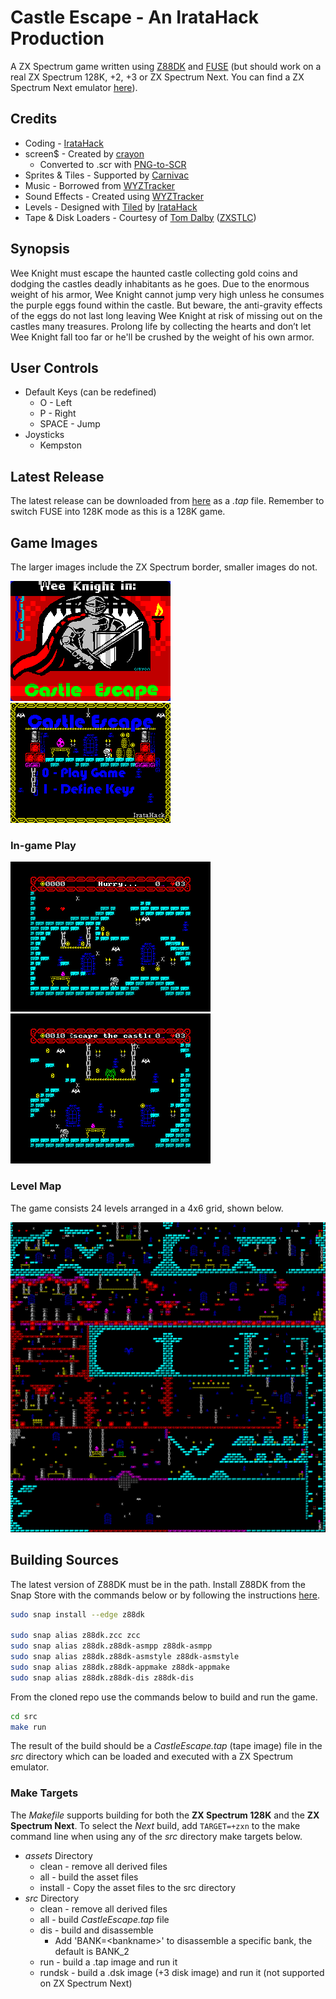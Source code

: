 # Castle Escape - An IrataHack Production

A ZX Spectrum game written using [Z88DK](https://github.com/z88dk/z88dk) and [FUSE](http://fuse-emulator.sourceforge.net) (but should work on a real ZX Spectrum 128K, +2, +3 or ZX Spectrum Next. You can find a ZX Spectrum Next emulator [here](https://github.com/chernandezba/zesarux)).

## Credits

* Coding - [IrataHack](mailto:iratahack@digitalxfer.com)
* screen$ - Created by [crayon](https://github.com/jardafis)
  * Converted to .scr with [PNG-to-SCR](https://github.com/MatejJan/PNG-to-SCR)
* Sprites & Tiles - Supported by [Carnivac](https://zxart.ee/eng/authors/c/carnivac/)
* Music - Borrowed from [WYZTracker](https://github.com/AugustoRuiz/WYZTracker)
* Sound Effects - Created using [WYZTracker](https://github.com/AugustoRuiz/WYZTracker)
* Levels - Designed with [Tiled](https://www.mapeditor.org/) by [IrataHack](mailto:iratahack@digitalxfer.com)
* Tape & Disk Loaders - Courtesy of [Tom Dalby](https://tomdalby.com/) ([ZXSTLC](https://tomdalby.com/other/zxstlc.html))

## Synopsis

Wee Knight must escape the haunted castle collecting gold coins and dodging the castles deadly inhabitants as he goes. Due to the enormous weight of his armor, Wee Knight cannot jump very high unless he consumes the purple eggs found within the castle. But beware, the anti-gravity effects of the eggs do not last long leaving Wee Knight at risk of missing out on the castles many treasures. Prolong life by collecting the hearts and don’t let Wee Knight fall too far or he'll be crushed by the weight of his own armor.

## User Controls

* Default Keys (can be redefined)
  * O - Left
  * P - Right
  * SPACE - Jump
* Joysticks
  * Kempston

## Latest Release

The latest release can be downloaded from [here](https://github.com/iratahack/CastleEscape/releases/tag/latest) as a *.tap* file. Remember to switch FUSE into 128K mode as this is a 128K game.

## Game Images

The larger images include the ZX Spectrum border, smaller images do not.

![Title](assets/title.png "SCREEN$") ![Main Menu](assets/mainmenu.png "Main Menu")

### In-game Play

![Level 1](assets/level1.png "Level 1") ![Level 2](assets/level2.png "Level 2")

### Level Map

The game consists 24 levels arranged in a 4x6 grid, shown below.

![Level Map](assets/tiled/levels.png "Level Map")

## Building Sources

The latest version of Z88DK must be in the path. Install Z88DK from the Snap Store with the commands
below or by following the instructions [here](https://github.com/z88dk/z88dk).

```sh
sudo snap install --edge z88dk

sudo snap alias z88dk.zcc zcc
sudo snap alias z88dk.z88dk-asmpp z88dk-asmpp
sudo snap alias z88dk.z88dk-asmstyle z88dk-asmstyle
sudo snap alias z88dk.z88dk-appmake z88dk-appmake
sudo snap alias z88dk.z88dk-dis z88dk-dis
```

From the cloned repo use the commands below to build and run the game.

```sh
cd src
make run
```

The result of the build should be a *CastleEscape.tap* (tape image) file in the *src* directory which can be loaded and executed with a ZX Spectrum emulator.

### Make Targets

The *Makefile* supports building for both the **ZX Spectrum 128K** and the **ZX Spectrum Next**. To select the *Next* build, add `TARGET=+zxn` to the make command line when using any of the *src* directory make targets below.

* *assets* Directory
  * clean - remove all derived files
  * all - build the asset files
  * install - Copy the asset files to the src directory
* *src* Directory
  * clean - remove all derived files
  * all - build *CastleEscape.tap* file
  * dis - build and disassemble
    * Add 'BANK=&lt;bankname&gt;' to disassemble a specific bank, the default is BANK_2
  * run - build a .tap image and run it
  * rundsk - build a .dsk image (+3 disk image) and run it (not supported on ZX Spectrum Next)
